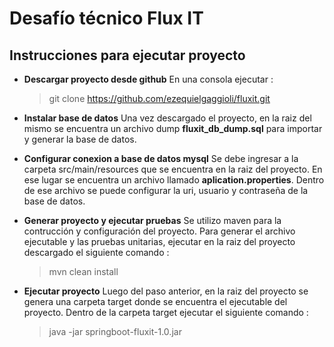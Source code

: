 # Desafío técnico Flux IT

## Instrucciones para ejecutar proyecto
- **Descargar proyecto desde github**
En una consola ejecutar :
	> git clone https://github.com/ezequielgaggioli/fluxit.git
- **Instalar base de datos**
Una vez descargado el proyecto, en la raiz del mismo se encuentra un archivo dump **fluxit_db_dump.sql** para importar y generar la base de datos.
- **Configurar conexion a base de datos mysql**
Se debe ingresar a la carpeta src/main/resources que se encuentra en la raiz del proyecto. En ese lugar se encuentra un archivo llamado **aplication.properties**. Dentro de ese archivo se puede configurar la uri, usuario y contraseña de la base de datos.

- **Generar proyecto y ejecutar pruebas**
Se utilizo maven para la contrucción y configuración del proyecto. Para generar el archivo ejecutable y las pruebas unitarias, ejecutar en la raiz del proyecto descargado el siguiente comando :
	> mvn clean install
- **Ejecutar proyecto**
Luego del paso anterior, en la raiz del proyecto se genera una carpeta target donde se encuentra el ejecutable del proyecto. Dentro de la carpeta target ejecutar el siguiente comando :
	> java -jar springboot-fluxit-1.0.jar 
